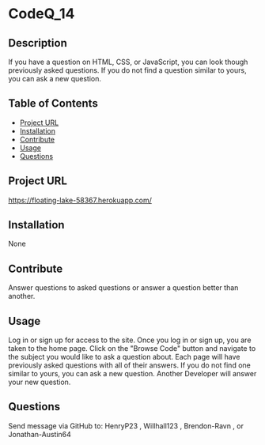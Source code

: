 # CodeQ_14
## Description
  If you have a question on HTML, CSS, or JavaScript, you can look though previously asked questions. If you do not find a question similar to yours, you can ask a new question. 
## Table of Contents
* [Project URL](#project-url)
* [Installation](#installation)
* [Contribute](#contribute)
* [Usage](#usage)
* [Questions](#questions)
## Project URL
  https://floating-lake-58367.herokuapp.com/
  <br />
## Installation 
  None
  <br />
## Contribute
  Answer questions to asked questions or answer a question better than another.
  <br />
## Usage
  Log in or sign up for access to the site. Once you log in or sign up, you are taken to the home page. Click on the "Browse Code" button and navigate to the subject you would like to ask a question about. Each page will have previously asked questions with all of their answers. If you do not find one similar to yours, you can ask a new question. Another Developer will answer your new question.
  <br />
## Questions
  Send message via GitHub to: HenryP23 , Willhall123 , Brendon-Ravn , or Jonathan-Austin64 
  <br />
 
